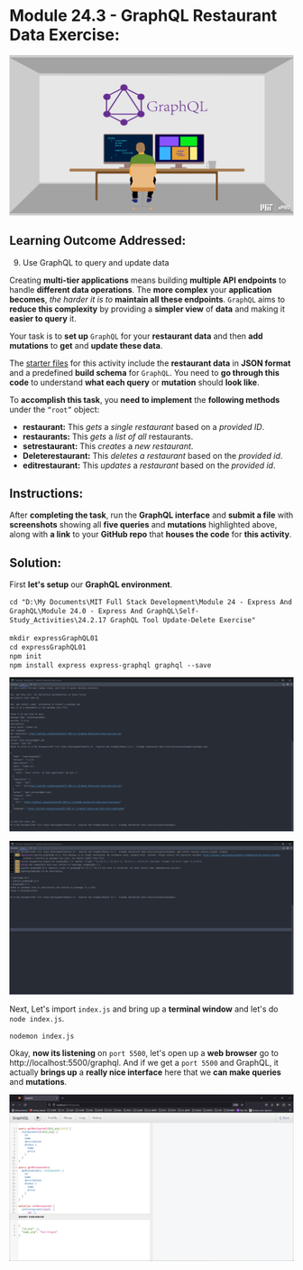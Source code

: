 # Module 24.3 - GraphQL Restaurant Data Exercise:

![GraphQL_Restaurant_Data_Exercise_01.png](Screen_Shots%2FGraphQL_Restaurant_Data_Exercise_01.png)

## Learning Outcome Addressed:

9. Use GraphQL to query and update data

Creating **multi-tier applications** means building **multiple API endpoints** to handle **different data operations**. The **more complex** your **application becomes**, *the harder it is to* **maintain all these endpoints**. `GraphQL` aims to **reduce this complexity** by providing a **simpler view** of **data** and making it **easier to query** it.

Your task is to **set up** `GraphQL` for your **restaurant data** and then **add mutations** to **get** and **update these data**.

The [starter files](/Starter_Files) for this activity include the **restaurant data** in **JSON format** and a predefined **build schema** for `GraphQL`. You need to **go through this code** to understand **what each query** or **mutation** should **look like**.

To **accomplish this task**, you **need to implement** the **following methods** under the `“root”` object:

* **restaurant:** This *gets* a *single restaurant* based on a *provided ID*.
* **restaurants:** This *gets* a *list of all* restaurants.
* **setrestaurant:** This *creates* a *new restaurant*.
* **Deleterestaurant:** This *deletes a restaurant* based on the *provided id*.
* **editrestaurant:** This *updates* a *restaurant* based on the *provided id*.

## Instructions:

After **completing the task**, run the **GraphQL interface** and **submit a file** with **screenshots** showing all **five queries** and **mutations** highlighted above, along with **a link** to your **GitHub repo** that **houses the code** for **this activity**.

## Solution:

First **let's setup** our **GraphQL environment**.

```shell
cd "D:\My Documents\MIT Full Stack Development\Module 24 - Express And GraphQL\Module 24.0 - Express And GraphQL\Self-Study_Activities\24.2.17 GraphQL Tool Update-Delete Exercise"

mkdir expressGraphQL01
cd expressGraphQL01
npm init
npm install express express-graphql graphql --save
```

![GraphQL_Restaurant_Data_Exercise_04.png](Screen_Shots%2FGraphQL_Restaurant_Data_Exercise_04.png)

![GraphQL_Restaurant_Data_Exercise_05.png](Screen_Shots%2FGraphQL_Restaurant_Data_Exercise_05.png)

Next, Let's import `index.js` and bring up a **terminal window** and let's do `node index.js`.

```shell
nodemon index.js
```

Okay, **now its listening** on `port 5500`, let's open up a **web browser** go to http://localhost:5500/graphql. And if we get a `port 5500` and GraphQL, it actually **brings up** a **really nice interface** here that we **can make queries** and **mutations**.

![GraphQL_Restaurant_Data_Exercise_06.png](Screen_Shots%2FGraphQL_Restaurant_Data_Exercise_06.png)

